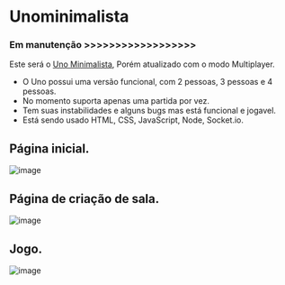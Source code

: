 # Unominimalista 

### Em manutenção >>>>>>>>>>>>>>>>>>

Este será o [Uno Minimalista](https://unominimalista.vercel.app), Porém atualizado com o modo Multiplayer.

 - O Uno possui uma versão funcional, com 2 pessoas, 3 pessoas e 4 pessoas.
 - No momento suporta apenas uma partida por vez.
 - Tem suas instabilidades e alguns bugs mas está funcional e jogavel.
 - Está sendo usado HTML, CSS, JavaScript, Node, Socket.io.
 

## Página inicial.
![image](https://github.com/hyago1/unoOnline/assets/36174848/47929a89-10f0-42c6-bc24-e1cb4419ea4d)

## Página de criação de sala.

![image](https://github.com/hyago1/unoOnline/assets/36174848/340306e4-9a98-4d28-bd17-786704ada2a8)

## Jogo.
![image](https://github.com/hyago1/unoOnline/assets/36174848/46e9916f-9dd4-4791-a506-d89bafd08ae6)
